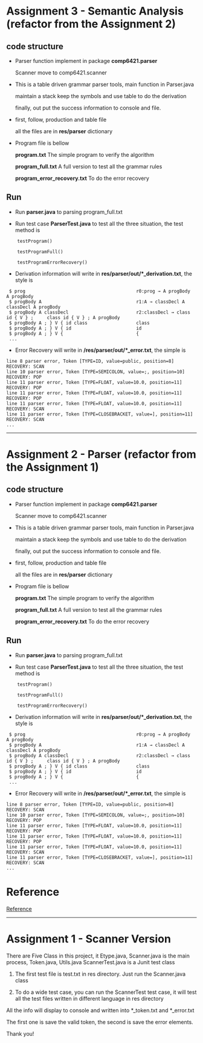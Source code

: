# Assignment 3 - Semantic Analysis (refactor from the Assignment 2)

## code structure

* Parser function implement in package **comp6421.parser**

	Scanner move to comp6421.scanner

* This is a table driven grammar parser tools, main function in Parser.java

	maintain a stack keep the symbols and use table to do the derivation

	finally, out put the success information to console and file.

* first, follow, production and table file

	all the files are in **res/parser** dictionary

* Program file is bellow

	**program.txt**	The simple program to verify the algorithm

	**program_full.txt** A full version to test all the grammar rules

	**program_error_recovery.txt**  To do the error recovery

## Run

* Run **parser.java** to parsing program_full.txt
	
* Run test case **ParserTest.java** to test all the three situation, the test method is
	
```
	testProgram()
	
	testProgramFull()
	
	testProgramErrorRecovery()
```

* Derivation information will write in **res/parser/out/*_derivation.txt**, the style is
```
 $ prog                                 		r0:prog → A progBody   				A progBody
 $ progBody A                           		r1:A → classDecl A     				classDecl A progBody
 $ progBody A classDecl                 		r2:classDecl → class id { V } ;		class id { V } ; A progBody
 $ progBody A ; } V { id class          		class
 $ progBody A ; } V { id                		id
 $ progBody A ; } V {                   		{
 ...
```

* Error Recovery will write in **/res/parser/out/*_error.txt**, the simple is
```
line 8 parser error, Token [TYPE=ID, value=public, position=8]                  	RECOVERY: SCAN
line 10 parser error, Token [TYPE=SEMICOLON, value=;, position=10]              	RECOVERY: POP
line 11 parser error, Token [TYPE=FLOAT, value=10.0, position=11]               	RECOVERY: POP
line 11 parser error, Token [TYPE=FLOAT, value=10.0, position=11]               	RECOVERY: POP
line 11 parser error, Token [TYPE=FLOAT, value=10.0, position=11]               	RECOVERY: SCAN
line 11 parser error, Token [TYPE=CLOSEBRACKET, value=], position=11]           	RECOVERY: SCAN
...
```


***
# Assignment 2 - Parser (refactor from the Assignment 1)

## code structure

* Parser function implement in package **comp6421.parser**

	Scanner move to comp6421.scanner

* This is a table driven grammar parser tools, main function in Parser.java

	maintain a stack keep the symbols and use table to do the derivation

	finally, out put the success information to console and file.

* first, follow, production and table file

	all the files are in **res/parser** dictionary

* Program file is bellow

	**program.txt**	The simple program to verify the algorithm

	**program_full.txt** A full version to test all the grammar rules

	**program_error_recovery.txt**  To do the error recovery

## Run

* Run **parser.java** to parsing program_full.txt
	
* Run test case **ParserTest.java** to test all the three situation, the test method is
	
```
	testProgram()
	
	testProgramFull()
	
	testProgramErrorRecovery()
```

* Derivation information will write in **res/parser/out/*_derivation.txt**, the style is
```
 $ prog                                 		r0:prog → A progBody   				A progBody
 $ progBody A                           		r1:A → classDecl A     				classDecl A progBody
 $ progBody A classDecl                 		r2:classDecl → class id { V } ;		class id { V } ; A progBody
 $ progBody A ; } V { id class          		class
 $ progBody A ; } V { id                		id
 $ progBody A ; } V {                   		{
 ...
```

* Error Recovery will write in **/res/parser/out/*_error.txt**, the simple is
```
line 8 parser error, Token [TYPE=ID, value=public, position=8]                  	RECOVERY: SCAN
line 10 parser error, Token [TYPE=SEMICOLON, value=;, position=10]              	RECOVERY: POP
line 11 parser error, Token [TYPE=FLOAT, value=10.0, position=11]               	RECOVERY: POP
line 11 parser error, Token [TYPE=FLOAT, value=10.0, position=11]               	RECOVERY: POP
line 11 parser error, Token [TYPE=FLOAT, value=10.0, position=11]               	RECOVERY: SCAN
line 11 parser error, Token [TYPE=CLOSEBRACKET, value=], position=11]           	RECOVERY: SCAN
...
```

# Reference
[Reference](http://hackingoff.com/compilers/ll-1-parser-generator)


***
# Assignment 1 - Scanner Version
There are Five Class in this project, it Etype.java, Scanner.java is the main process, Token.java, Utils.java
ScannerTest.java is a Junit test class

1. The first test file is test.txt in res directory. Just run the Scanner.java class

2. To do a wide test case, you can run the ScannerTest test case,
	it will test all the test files written in different language in res directory
	
All the info will display to console and written into *_token.txt and *_error.txt

The first one is save the valid token, the second is save the error elements.


Thank you!

[GITHUB]: https://github.com/JenkinDU/CompilerDesign_Scanner